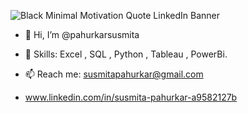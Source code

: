 ![Black Minimal Motivation Quote LinkedIn Banner](https://github.com/pahurkarsusmita/pahurkarsusmita/assets/171799781/8b4d0937-18ae-47e6-b51c-033ec4060576)
- 👋 Hi, I’m @pahurkarsusmita

- 🌱 Skills: Excel , SQL , Python , Tableau , PowerBi.
- 📫 Reach me: susmitapahurkar@gmail.com
-  www.linkedin.com/in/susmita-pahurkar-a9582127b


<!---
pahurkarsusmita/pahurkarsusmita is a ✨ special ✨ repository because its `README.md` (this file) appears on your GitHub profile.
You can click the Preview link to take a look at your changes.
--->
